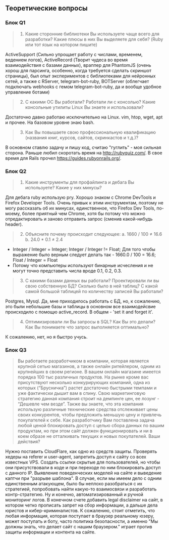 
## Теоретические вопросы

### Блок Q1 
> 1. Какие сторонние библиотеки Вы используете чаще всего для разработки? Какие плюсы в
> них Вы выделяете для себя? (Ruby или тот язык на котором пишите)

ActiveSupport (Сильно упрощает работу с числами, временем, ведением логов), ActiveRecord (Творит чудеса во время взаимодействия с базами данных), враппер для PhantomJS (очень хорош для парсинга, особенно, когда требуется сделать скриншот страницы), был опыт экспериментов с библиотеками для нейронных сетей, а также с RServer, telegram-bot-ruby, BOTServer (облегчает подключать webhooks с гемом telegram-bot-ruby, да и вообще удобное управление ботами)

> 2. C какими OС Вы работали? Работали ли с консолью? Какие консольные утилиты Linux
> Вы знаете и использовали?

Достаточно давно работаю исключительно на Linux. vim, htop, wget, apt и прочее. На базовом уровне знаю bash. 

> 3. Как Вы повышаете свою профессиональную квалификацию (названия книг, курсов,
> сайтов, скринкастов и т.д.)?

В основном ставлю задачу и пишу код, считаю "гуглить" - моя сильная сторона. Раньше любил скоротать время на http://rubyquiz.com/. В свое время для Rails прочел https://guides.rubyonrails.org/.  

### Блок Q2
> 1. Какие инструменты для профайлинга и дебага Вы используете? Какие у них минусы?

Для дебага ruby использую pry. Хорошо знаком с Chrome DevTools и Firefox Developer Tools. Очень привык к этим инструментам, поэтому не могу рассказать об их минусах, единственное, что Firefox Dev Tools, по-моему, более приятный чем Chrome, хотя бы потому что можно отредактировать и заново отправить запрос (сменив какой-нибудь header). 

> 2. Объясните почему происходит следующее:
> a. 1660 / 100 ≠ 16.6
> b. 24.0 * 0.1 ≠ 2.4

- Integer / Integer = Integer; Integer / Integer != Float; Для того чтобы выражение было верным следует делать так - 1660.0 / 100 = 16.6; Float / Integer = Float
- Потому что компьютеры используют бинарные исчесления и не могут точно представить числа вроде 0.1, 0.2, 0.3.

> 3. С какими базами данных вы работали? Проектировали ли вы свою собственную БД?
> Сколько было в ней таблиц? С какой самой большой таблицей по количеству записей
> Вы работали?

Postgres, Mysql. Да, мне приходилось работать с БД, но, к сожалению, это были небольшие базы и таблицы в основном все взаимодейсвие происходило с помощю active_record. В общем - 'set it and forget it'.

> 4. Оптимизировали ли Вы запросы в SQL? Как Вы это делали? Как Вы понимаете что
> запрос выполняется оптимально?

К сожалению, нет, но я быстро учусь. 

### Блок Q3
> Вы работаете разработчиком в компании, которая является крупной сетью магазинов, а
> также онлайн ритейлером, одним из крупнейших в своем регионе. В вашем онлайн
> магазине имеется порядка 100 тыс различных продуктов.
> На рынке кроме вас присутствуют несколько конкурирующих компаний, одна из которых
> (“Брусничка”) растет достаточно быстрыми темпами и уже фактически дышит вам в
> спину. Свою маркетинговую стратегию данная компания строит на демпинге цен, ее
> лозунг - “Дешевле чем везде”. Также вы знаете, что эта компания использую различные
> технические средства отслеживает цены своих конкурентов, чтобы предложить меньшую
> цену и привлечь покупателей к себе.
> Как разработчику Вам поставлена задача любой ценой блокировать доступ с целью
> сбора данных по вашим продуктам, но при этом сайт должен функционировать и ни в
> коем образе не отталкивать текущих и новых покупателей.
> Ваши действия?

Нужно поставить CloudFlare, как одно из средств защиты. Проверять хедеры на referer и user-agent, запретить доступ к сайту со всех известных VPS. Создать ссылки скрытые для пользователей, но чтобы они присутствовали в коде и при переходе по ним блокировать доступ с данного IP. Выявление поведенческих моделей на сайте и выведение каптчи при "разрыве шаблона". В случае, если мы имеем дело с одним единственным атакующем, было бы неплохо разобраться с их стратегией, попробовать найти какую-то взаимосвязи и разработать контр-стратегию. Ну и конечно, автоматизированный и ручной мониторинг логов. В конечном счете добавить legal disclaimer на сайт, в котором четко прописать запрет на сбор информации, а дальше дела юристов и кибер-криминалистов. К сожалению, стоит отметить, что любая информация, которая поступает в браузер реальному юзеру, может поступать и боту, часто политика безопасности, а именно "Мы должны знать, что делает сайт с нашим браузером." играет против защиты информации и контента на сайте.
